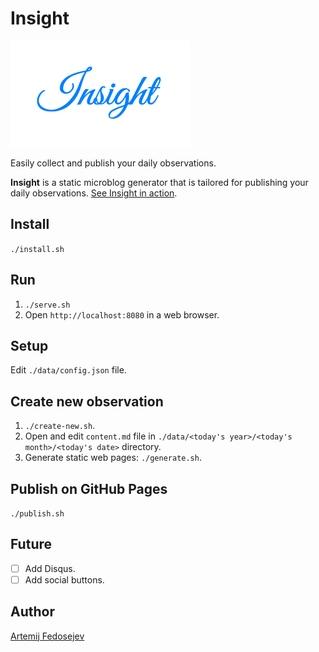 # Insight

![Insight Logo](insight-logo.png)

Easily collect and publish your daily observations.

__Insight__ is a static microblog generator that is tailored for publishing your daily observations. [See Insight in action](https://fedosejev.github.io/insight/).

## Install

`./install.sh`

## Run

1. `./serve.sh`
2. Open `http://localhost:8080` in a web browser.

## Setup

Edit `./data/config.json` file.

## Create new observation

1. `./create-new.sh`.
2. Open and edit `content.md` file in `./data/<today's year>/<today's month>/<today's date>` directory.
3. Generate static web pages: `./generate.sh`.

## Publish on GitHub Pages

`./publish.sh`

## Future

- [ ] Add Disqus.
- [ ] Add social buttons.

## Author

[Artemij Fedosejev](http://artemij.com)

